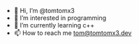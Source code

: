 - 👋 Hi, I’m @tomtomx3
- 👀 I’m interested in programming
- 🌱 I’m currently learning c++
- 📫 How to reach me tom@tomtomx3.dev

<!---
tomtomx3/tomtomx3 is a ✨ special ✨ repository because its `README.md` (this file) appears on your GitHub profile.
You can click the Preview link to take a look at your changes.

- 💞️ I’m looking to collaborate on ...
--->

